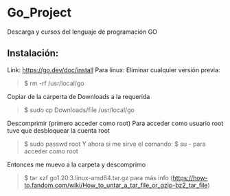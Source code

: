 # Go_Project
Descarga y cursos del lenguaje de programación GO

## Instalación:
Link: 
https://go.dev/doc/install
Para linux:
Eliminar cualquier versión previa:
> $ rm -rf /usr/local/go 

Copiar de la carperta de Downloads a la requerida
> $ sudo cp Downloads/file /usr/local/go

Descomprimir (primero acceder como root)
Para acceder como usuario root tuve que desbloquear la cuenta root
> $ sudo passwd root
Y ahora si me sirve el comando:
> $ su -
para acceder como root

Entonces me muevo a la carpeta y descomprimo
> $ tar xzf go1.20.3.linux-amd64.tar.gz
para más info (https://how-to.fandom.com/wiki/How_to_untar_a_tar_file_or_gzip-bz2_tar_file)

